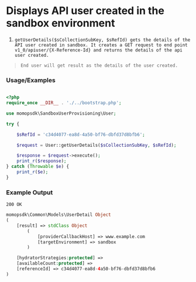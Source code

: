 # Displays API user created in the sandbox environment

1.	`getUserDetails($sCollectionSubKey, $sRefId) gets the details of the API user created in sandbox. It creates a GET request to end point v1_0/apiuser/{X-Reference-Id} and returns the details of the api user created.`

> `End user will get result as the details of the user created.`

### Usage/Examples

```php

<?php
require_once __DIR__ . './../bootstrap.php';

use momopsdk\SandboxUserProvisioning\User;

try {

    $sRefId = 'c34d4077-ea8d-4a50-bf76-dbfd37d8bfb6';

    $request = User::getUserDetails($sCollectionSubKey, $sRefId);

    $response = $request->execute();
    print_r($response);
} catch (Throwable $e) {
    print_r($e);
}

```

### Example Output
`200 OK`
```php
momopsdk\Common\Models\UserDetail Object
(
    [result] => stdClass Object
        (
            [providerCallbackHost] => www.example.com
            [targetEnvironment] => sandbox
        )

    [hydratorStrategies:protected] => 
    [availableCount:protected] => 
    [referenceId] => c34d4077-ea8d-4a50-bf76-dbfd37d8bfb6
)

```

